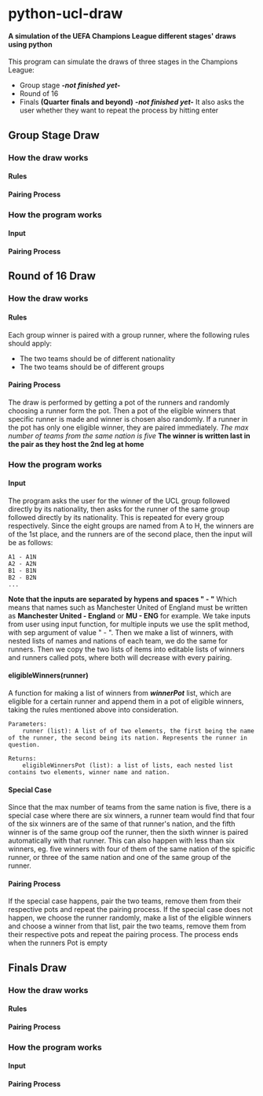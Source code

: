 # python-ucl-draw
#### A simulation of the UEFA Champions League different stages' draws using python

This program can simulate the draws of three stages in the Champions League:
* Group stage ***-not finished yet-***
* Round of 16
* Finals **(Quarter finals and beyond)** ***-not finished yet-***
It also asks the user whether they want to repeat the process by hitting enter

## Group Stage Draw
### How the draw works
#### **Rules**
#### **Pairing Process**


### How the program works
#### **Input**
#### **Pairing Process**

## Round of 16 Draw
### How the draw works
#### **Rules**
Each group winner is paired with a group runner, where the following rules should apply:
* The two teams should be of different nationality
* The two teams should be of different groups
#### **Pairing Process**
The draw is performed by getting a pot of the runners and randomly choosing a runner form the pot.
Then a pot of the eligible winners that specific runner is made and winner is chosen also randomly.
If a runner in the pot has only one eligible winner, they are paired immediately.
*The max number of teams from the same nation is five*
**The winner is written last in the pair as they host the 2nd leg at home**

### How the program works
#### **Input**
The program asks the user for the winner of the UCL group followed directly by its nationality, then asks for the runner of the same group followed directly by its nationality.
This is repeated for every group respectively.
Since the eight groups are named from A to H, the winners are of the 1st place, and the runners are of the second place, then the input will be as follows:
```
A1 - A1N
A2 - A2N
B1 - B1N
B2 - B2N
...
```
**Note that the inputs are separated by hypens and spaces " - "**
Which means that names such as Manchester United of England must be written as **Manchester United - England** or **MU - ENG** for example.
We take inputs from user using input function, for multiple inputs we use the split method, with sep argument of value " - ".
Then we make a list of winners, with nested lists of names and nations of each team, we do the same for runners.
Then we copy the two lists of items into editable lists of winners and runners called pots, where both will  decrease with every pairing.
#### **eligibleWinners(runner)**
A function for making a list of winners from ***winnerPot*** list, which are eligible for a certain runner and append them in a pot of eligible winners, taking the rules mentioned above into consideration.

    Parameters:
        runner (list): A list of of two elements, the first being the name of the runner, the second being its nation. Represents the runner in question.

    Returns:
        eligibleWinnersPot (list): a list of lists, each nested list contains two elements, winner name and nation.
#### **Special Case**
Since that the max number of teams from the same nation is five, there is a special case where there are six winners, a runner team would find that four of the six winners are of the same of that runner's nation, and the fifth winner is of the same group oof the runner, then the sixth winner is paired automatically with that runner.
This can also happen with less than six winners, eg. five winners with four of them of the same nation of the spicific runner, or three of the same nation and one of the same group of the runner.
#### **Pairing Process**
If the special case happens, pair the two teams, remove them from their respective pots and repeat the pairing process.
If the special case does not happen, we choose the runner randomly, make a list of the eligible winners and choose a winner from that list, pair the two teams, remove them from their respective pots and repeat the pairing process.
The process ends when the runners Pot is empty

## Finals Draw
### How the draw works
#### **Rules**
#### **Pairing Process**


### How the program works
#### **Input**
#### **Pairing Process**